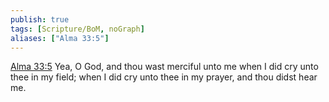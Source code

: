 ```yaml
---
publish: true
tags: [Scripture/BoM, noGraph]
aliases: ["Alma 33:5"]
---
```

[Alma 33:5](https://churchofjesuschrist.org/study/scriptures/bofm/alma/33?lang=eng&id=p5#p5) Yea, O God, and thou wast merciful unto me when I did cry unto thee in my field; when I did cry unto thee in my prayer, and thou didst hear me.
